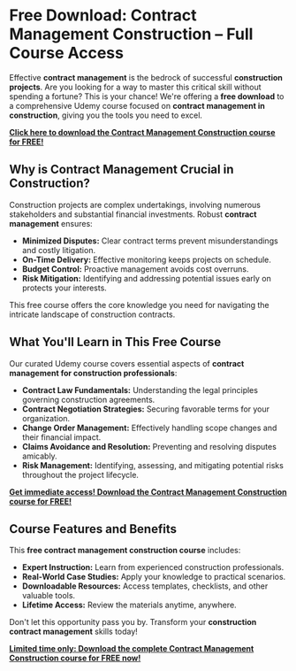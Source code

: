 # Free Download: Contract Management Construction – Full Course Access

Effective **contract management** is the bedrock of successful **construction projects**. Are you looking for a way to master this critical skill without spending a fortune? This is your chance! We're offering a **free download** to a comprehensive Udemy course focused on **contract management in construction**, giving you the tools you need to excel.

[**Click here to download the Contract Management Construction course for FREE!**](https://udemywork.com/contract-management-construction)

## Why is Contract Management Crucial in Construction?

Construction projects are complex undertakings, involving numerous stakeholders and substantial financial investments.  Robust **contract management** ensures:

*   **Minimized Disputes:** Clear contract terms prevent misunderstandings and costly litigation.
*   **On-Time Delivery:** Effective monitoring keeps projects on schedule.
*   **Budget Control:**  Proactive management avoids cost overruns.
*   **Risk Mitigation:** Identifying and addressing potential issues early on protects your interests.

This free course offers the core knowledge you need for navigating the intricate landscape of construction contracts.

## What You'll Learn in This Free Course

Our curated Udemy course covers essential aspects of **contract management for construction professionals**:

*   **Contract Law Fundamentals:** Understanding the legal principles governing construction agreements.
*   **Contract Negotiation Strategies:**  Securing favorable terms for your organization.
*   **Change Order Management:** Effectively handling scope changes and their financial impact.
*   **Claims Avoidance and Resolution:** Preventing and resolving disputes amicably.
*   **Risk Management:** Identifying, assessing, and mitigating potential risks throughout the project lifecycle.

[**Get immediate access! Download the Contract Management Construction course for FREE!**](https://udemywork.com/contract-management-construction)

## Course Features and Benefits

This **free contract management construction course** includes:

*   **Expert Instruction:** Learn from experienced construction professionals.
*   **Real-World Case Studies:**  Apply your knowledge to practical scenarios.
*   **Downloadable Resources:** Access templates, checklists, and other valuable tools.
*   **Lifetime Access:** Review the materials anytime, anywhere.

Don't let this opportunity pass you by.  Transform your **construction contract management** skills today!

[**Limited time only: Download the complete Contract Management Construction course for FREE now!**](https://udemywork.com/contract-management-construction)
